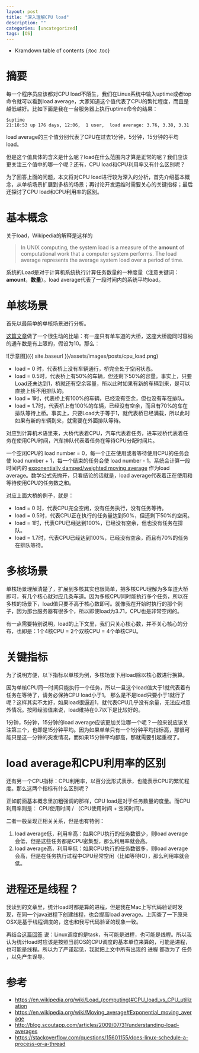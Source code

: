 ```yaml
---
layout: post
title: "深入理解CPU load"
description: ""
categories: [uncategorized]
tags: [OS]
---
```


* Kramdown table of contents
{:toc .toc}

# 摘要
每一个程序员应该都对CPU load不陌生，我们在Linux系统中输入uptime或者top命令就可以看到load average，大家知道这个值代表了CPU的繁忙程度，而且是越低越好。比如下面是我在一台服务器上执行uptime命令的结果：
```
$uptime
21:18:53 up 176 days, 12:06,  1 user,  load average: 3.76, 3.38, 3.31
```
load average的三个值分别代表了CPU在过去1分钟，5分钟，15分钟的平均load。

但是这个值具体的含义是什么呢？load在什么范围内才算是正常的呢？我们应该更关注三个值中的哪一个呢？还有，CPU load和CPU利用率又有什么区别呢？

为了回答上面的问题，本文将对CPU load进行较为深入的分析，首先介绍基本概念，从单核场景扩展到多核的场景；再讨论开发运维时需要关心的关键指标；最后还探讨了CPU load和CPU利用率的区别。

# 基本概念
关于load，Wikipedia的解释是这样的
>In UNIX computing, the system load is a measure of the **amount** of computational work that a computer system performs. The load average represents the average system load over a period of time.

系统的Load是对于计算机系统执行计算任务数量的一种度量（注意关键词：**amount**，**数量**）。load average代表了一段时间内的系统平均load。

# 单核场景
首先以最简单的单核场景进行分析。

[这篇文章](http://blog.scoutapp.com/articles/2009/07/31/understanding-load-averages)做了一个很生动的比喻：有一座只有单车道的大桥，这座大桥能同时容纳的通车数是有上限的，假设为10。那么：

![示意图]({{ site.baseurl }}/assets/images/posts/cpu_load.png)

* load = 0 时，代表桥上没有车辆通行，桥完全处于空闲状态。
* load = 0.5时，代表桥上有50%的车辆，但还剩下50%的容量。事实上，只要Load还未达到1，桥就还有空余容量，所以此时如果有新的车辆到来，是可以直接上桥不用排队的。
* load = 1时，代表桥上有100%的车辆，已经没有空余，但也没有车在排队。
* load = 1.7时，代表桥上有100%的车辆，已经没有空余，而且有70%的车在排队等待上桥。事实上，只要Load大于等于1，就代表桥已经满载，所以此时如果有新的车辆到来，就需要在外面排队等待。

对应到计算机术语里来，大桥代表着CPU，汽车代表着任务，进车过桥代表着任务在使用CPU时间，汽车排队代表着任务在等待CPU分配时间片。

一个空闲CPU的 load number = 0，每一个正在使用或者等待使用CPU的任务会使 load number + 1，每一个结束的任务会使 load number - 1。系统会计算一段时间内的 [exponentially damped/weighted moving average](https://en.wikipedia.org/wiki/Moving_average#Exponential_moving_average  ) 作为load average。数学公式先抛开，只看结论的话就是，load average代表着正在使用和等待使用CPU的任务数之和。

对应上面大桥的例子，就是：
* load = 0 时，代表CPU完全空闲，没有任务执行，没有任务等待。
* load = 0.5时，代表CPU正在执行的任务量达到50%，但还剩下50%的空闲。
* load = 1时，代表CPU已经达到100%，已经没有空余，但也没有任务在排队。
* load = 1.7时，代表CPU已经达到100%，已经没有空余，而且有70%的任务在排队等待。

# 多核场景
单核场景理解清楚了，扩展到多核其实也很简单，把多核CPU理解为多车道大桥即可，有几个核心就对应几条车道。因为多核CPU同时能执行多个任务，所以在多核的场景下，load值只要不高于核心数即可。就像我在开始时执行的那个例子，因为那台服务器有很多个，所以即使load为3.71，CPU也是非常空闲的。

有一点需要特别说明，load的上下文里，我们只关心核心数，并不关心核心的分布，也即是：1个4核CPU = 2个双核CPU = 4个单核CPU。

# 关键指标
为了说明方便，以下指标以单核为例，多核场景下用load除以核心数进行换算。

因为单核CPU同一时间只能执行一个任务，所以一旦这个load值大于1就代表着有任务在等待了，请务必保持CPU load小于1。
那么是不是load只要小于1就行了呢？这样其实不太好，如果load很逼近1，就代表CPU几乎没有余量，无法应对意外情况。按照经验值来说，load维持在0.7以下是比较好的。

1分钟，5分钟，15分钟的load average应该更加关注哪一个呢？一般来说应该关注第三个，也即是15分钟平均。因为如果单单只有一个1分钟平均指标高，那很可能只是这一分钟的突发情况，而如果15分钟平均都高，那就需要引起重视了。

# load average和CPU利用率的区别
还有另一个CPU指标：CPU利用率，以百分比形式表示，也能表示CPU的繁忙程度。那么这两个指标有什么区别呢？

正如前面基本概念里加粗强调的那样，CPU load是对于任务数量的度量。而CPU利用率则是： CPU使用时间  / （CPU使用时间 + 空闲时间）。

二者一般呈现正相关关系，但是也有特例：
1. load average低，利用率高：如果CPU执行的任务数很少，则load average会低，但是这些任务都是CPU密集型，那么利用率就会高。
2. load average高，利用率低：如果CPU执行的任务数很多，则load average会高，但是在任务执行过程中CPU经常空闲（比如等待IO），那么利用率就会低。

# 进程还是线程？
我读到的文章里，统计load时都是算的进程，但是我在Mac上写代码验证时发现，在同一个java进程下创建线程，也会提高load average。上网查了一下原来OSX是基于线程调度的，这也和我写代码验证的现象一致。

再结合[这篇回答](https://stackoverflow.com/questions/15601155/does-linux-schedule-a-process-or-a-thread) 说：Linux调度的是task，有可能是进程，也可能是线程。所以我认为统计load时应该是按照当前OS的CPU调度的基本单位来算的，可能是进程，也可能是线程。所以为了严谨起见，我就把上文中所有出现的 进程 都改为了 任务 ，以免产生误导。


# 参考
* https://en.wikipedia.org/wiki/Load_(computing)#CPU_load_vs_CPU_utilization  
* https://en.wikipedia.org/wiki/Moving_average#Exponential_moving_average  
* http://blog.scoutapp.com/articles/2009/07/31/understanding-load-averages  
* https://stackoverflow.com/questions/15601155/does-linux-schedule-a-process-or-a-thread
